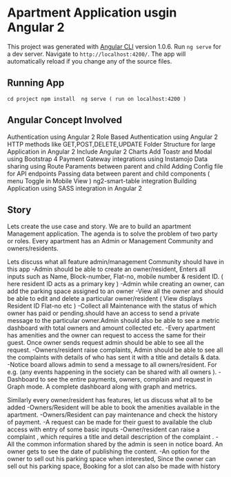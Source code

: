 # Apartment Application usgin Angular 2 

This project was generated with [Angular CLI](https://github.com/angular/angular-cli) version 1.0.6.
Run `ng serve` for a dev server. Navigate to `http://localhost:4200/`. The app will automatically reload if you change any of the source files.

## Running App

`cd project
npm install 
ng serve ( run on localhost:4200 ) `

## Angular Concept Involved 

Authentication using Angular 2
Role Based Authentication using Angular 2
HTTP methods like GET,POST,DELETE,UPDATE
Folder Structure for large Application in Angular 2
Include Angular 2 Charts
Add Toastr and Modal using Bootstrap 4
Payment Gateway integrations using Instamojo
Data sharing using Route Paraments between parent and child
Adding Config file for API endpoints
Passing data between parent and child components ( menu Toggle in Mobile View )
ng2-smart-table integration
Building Application using SASS integration in Angular 2

## Story

Lets create the use case and story. We are to build an apartment Management application. The agenda is to solve the problem of two party or roles. Every apartment has an Admin or Management Community and owners/residents.

Lets discuss what all feature admin/management Community should have in this app
-Admin should be able to create an owner/resident, Enters all inputs such as Name, Block-number, Flat-no, mobile number & resident ID. ( here resident ID acts as a primary key )
-Admin while creating an owner, can add the parking space assigned to an owner
-View all the owner and should be able to edit and delete a particular owner/resident ( View displays Resident ID Flat-no etc )
-Collect all Maintenance with the status of which owner has paid or pending.should have an access to send a private message to the particular owner.Admin should also be able to see a metric dashboard with total owners and amount collected etc.
-Every apartment has amenities and the owner can request to access the same for their guest. Once owner sends request admin should be able to see all the request.
-Owners/resident raise complaints, Admin should be able to see all the complaints with details of who has sent it with a title and details & data.
-Notice board allows admin to send a message to all owners/resident. For e.g. (any events happening in the society can be shared with all owners ).
-Dashboard to see the entire payments, owners, complain and request in Graph mode. A complete dashboard along with graph and metrics.

Similarly every owner/resident has features, let us discuss what all to be added
-Owners/Resident will be able to book the amenities available in the apartment.
-Owners/Resident can pay maintenance and check the history of payment.
-A request can be made for their guest to available the club access with entry of some basic inputs
-Owner/resident can raise a complaint , which requires a title and detail description of the complaint .
-All the common information shared by the admin is seen in notice board. An owner gets to see the date of publishing the content.
-An option for the owner to sell out his parking space when interested, Since the owner can sell out his parking space, Booking for a slot can also be made with history






